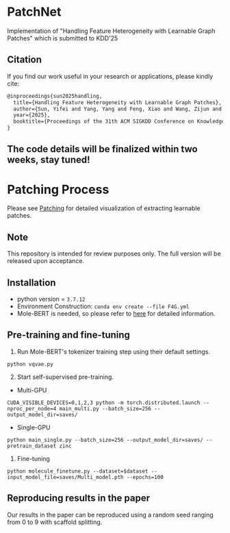 # PatchNet
Implementation of "Handling Feature Heterogeneity with Learnable Graph Patches" which is submitted to KDD'25

## Citation

If you find our work useful in your research or applications, please kindly cite:

```tex
@inproceedings{sun2025handling,
  title={Handling Feature Heterogeneity with Learnable Graph Patches},
  author={Sun, Yifei and Yang, Yang and Feng, Xiao and Wang, Zijun and Zhong, Haoyang and Wang, Chunping and Chen, Lei},
  year={2025},
  booktitle={Proceedings of the 31th ACM SIGKDD Conference on Knowledge Discovery and Data Mining},
}
```

## The code details will be finalized within two weeks, stay tuned!

# Patching Process
Please see [Patching](Patching_2.pdf) for detailed visualization of extracting learnable patches.

## Note
This repository is intended for review purposes only. The full version will be released upon acceptance.

## Installation

- python version = `3.7.12`
- Environment Construction:
```conda env create --file F4G.yml```
- Mole-BERT is needed, so please refer to [here](https://github.com/junxia97/Mole-BERT) for detailed information.

## Pre-training and fine-tuning

1. Run Mole-BERT's tokenizer training step using their default settings.
```
python vqvae.py
```
2. Start self-supervised pre-training.
- Multi-GPU
```
CUDA_VISIBLE_DEVICES=0,1,2,3 python -m torch.distributed.launch --nproc_per_node=4 main_multi.py --batch_size=256 --output_model_dir=saves/
```
- Single-GPU
```
python main_single.py --batch_size=256 --output_model_dir=saves/ --pretrain_dataset zinc
```
1. Fine-tuning
```
python molecule_finetune.py --dataset=$dataset --input_model_file=saves/Multi_model.pth --epochs=100
```

## Reproducing results in the paper
Our results in the paper can be reproduced using a random seed ranging from 0 to 9 with scaffold splitting. 

<!-- ## Reference -->


